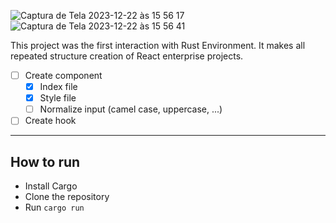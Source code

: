 ![Captura de Tela 2023-12-22 às 15 56 17](https://github.com/alysonvilela/rust-react-structure-generator/assets/22202745/27d0e9d2-5fc9-4921-94f6-bb68dcaf5aef)
![Captura de Tela 2023-12-22 às 15 56 41](https://github.com/alysonvilela/rust-react-structure-generator/assets/22202745/401dec9f-f18b-44a1-a215-e14f5922a993)


This project was the first interaction with Rust Environment. It makes all repeated structure creation of React enterprise projects.

- [ ] Create component
  - [X] Index file
  - [X] Style file
  - [ ] Normalize input (camel case, uppercase, ...)
- [ ] Create hook

---
## How to run
- Install Cargo
- Clone the repository
- Run `cargo run`
